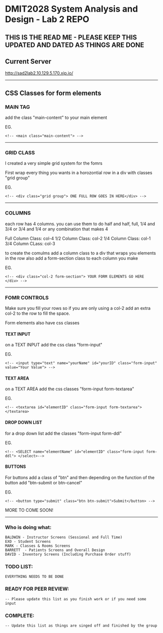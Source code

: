 # DMIT2028 System Analysis and Design - Lab 2 REPO

## THIS IS THE READ ME - PLEASE KEEP THIS UPDATED AND DATED AS THINGS ARE DONE

## Current Server
http://sad2lab2.10.129.5.170.xip.io/

---

## CSS Classes for form elements

### MAIN TAG
add the class "main-content" to your main element

EG.

	<!-- <main class="main-content"> -->

---

###  GRID CLASS

I created a very simple grid system for the fomrs

First wrap every thing you wants in a horozontial row in a div with classes "grid group"

EG.

	<!-- <div class="grid group"> ONE FULL ROW GOES IN HERE</div> -->

---

### COLUMNS
each row has 4 columns. you can use them to do half and half, full, 1/4 and 3/4 or 3/4 and 1/4 or any combination that makes 4

Full Column Class: col-4
1/2 Column Class: col-2
1/4 Column Class: col-1
3/4 Column CLass: col-3

to create the comulms add a column class to a div that wraps you elements in the row
also add a form-section class to each column you make

EG.

	<!-- <div class="col-2 form-section"> YOUR FORM ELEMENTS GO HERE </div> -->

---

### FOMR CONTROLS

Make sure you fill your rows so if you are only using a col-2 add an extra col-2 to the row to fill the space.

Form elements also have css classes

#### TEXT INPUT

on a TEXT INPUT add the css class "form-input"

EG.

	<!-- <input type="text" name="yourName" id="yourID" class="form-input" value="Your Value"> -->


#### TEXT AREA

on a TEXT AREA add the css classes "form-input form-textarea"

EG.

	<!-- <textarea id="elementID" class="form-input form-textarea"></textarea>


#### DROP DOWN LIST

for a drop down list add the classes "form-input form-ddl"

EG.

	<!-- <SELECT name="elementName" id="elementID" class="form-input form-ddl"> </select>-->

#### BUTTONS

For buttons add a class of "btn" and then depending on the function of the button add "btn-submit or btn-cancel"

EG.

	<!-- <button type="submit" class="btn btn-submit">Submit</button> -->


MORE TO COME SOON!

---

### Who is doing what:

	BALDWIN - Instructor Screens (Sessional and Full Time)
	EXO - Student Screens
	MARK - Classes & Rooms Screens
	BARRETT  - Patients Screens and Overall Design
	DAVID - Inventory Screens (Including Purchase Order stuff)


### TODO LIST:
	EVERYTHING NEEDS TO BE DONE




### READY FOR PEER REVIEW:
	-- Please update this list as you finish work or if you need some input


### COMPLETE:
	-- Update this list as things are singed off and finished by the group